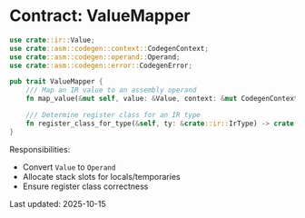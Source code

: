 # Contract: ValueMapper

```rust
use crate::ir::Value;
use crate::asm::codegen::context::CodegenContext;
use crate::asm::codegen::operand::Operand;
use crate::asm::codegen::error::CodegenError;

pub trait ValueMapper {
    /// Map an IR value to an assembly operand
    fn map_value(&mut self, value: &Value, context: &mut CodegenContext) -> Result<Operand, CodegenError>;

    /// Determine register class for an IR type
    fn register_class_for_type(&self, ty: &crate::ir::IrType) -> crate::asm::register::RegisterClass;
}
```

Responsibilities:
- Convert `Value` to `Operand`
- Allocate stack slots for locals/temporaries
- Ensure register class correctness

Last updated: 2025-10-15